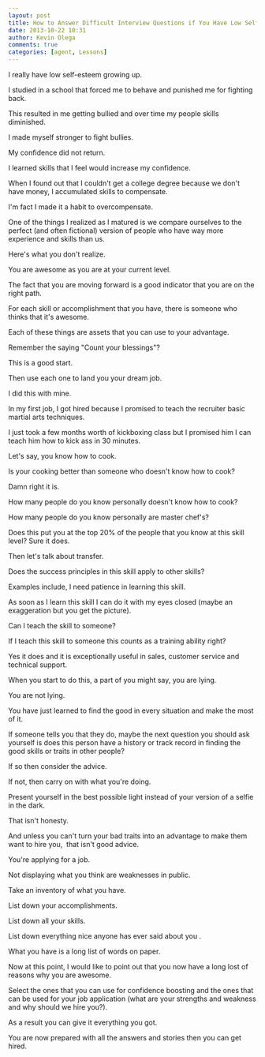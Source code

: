 ```yaml
---
layout: post
title: How to Answer Difficult Interview Questions if You Have Low Self Esteem
date: 2013-10-22 10:31
author: Kevin Olega
comments: true
categories: [agent, Lessons]
---
```

I really have low self-esteem growing up. 

I studied in a school that forced me to behave and punished me for fighting back. 

This resulted in me getting bullied and over time my people skills diminished.

I made myself stronger to fight bullies. 

My confidence did not return.

I learned skills that I feel would increase my confidence. 

When I found out that I couldn't get a college degree because we don't have money, I accumulated skills to compensate. 

I'm fact I made it a habit to overcompensate.

One of the things I realized as I matured is we compare ourselves to the perfect (and often fictional) version of people who have way more experience and skills than us.

Here's what you don't realize. 

You are awesome as you are at your current level. 

The fact that you are moving forward is a good indicator that you are on the right path.

For each skill or accomplishment that you have, there is someone who thinks that it's awesome. 

Each of these things are assets that you can use to your advantage. 

Remember the saying "Count your blessings"? 

This is a good start. 

Then use each one to land you your dream job. 

I did this with mine. 

In my first job, I got hired because I promised to teach the recruiter basic martial arts techniques. 

I just took a few months worth of kickboxing class but I promised him I can teach him how to kick ass in 30 minutes.

Let's say, you know how to cook. 

Is your cooking better than someone who doesn't know how to cook? 

Damn right it is. 

How many people do you know personally doesn't know how to cook? 

How many people do you know personally are master chef's? 

Does this put you at the top 20% of the people that you know at this skill level? Sure it does.

Then let's talk about transfer. 

Does the success principles in this skill apply to other skills? 

Examples include, I need patience in learning this skill. 

As soon as I learn this skill I can do it with my eyes closed (maybe an exaggeration but you get the picture). 

Can I teach the skill to someone? 

If I teach this skill to someone this counts as a training ability right? 

Yes it does and it is exceptionally useful in sales, customer service and technical support.

When you start to do this, a part of you might say, you are lying. 

You are not lying. 

You have just learned to find the good in every situation and make the most of it. 

If someone tells you that they do, maybe the next question you should ask yourself is does this person have a history or track record in finding the good skills or traits in other people? 

If so then consider the advice. 

If not, then carry on with what you're doing.

Present yourself in the best possible light instead of your version of a selfie in the dark. 

That isn't honesty. 

And unless you can't turn your bad traits into an advantage to make them want to hire you,  that isn't good advice. 

You're applying for a job. 

Not displaying what you think are weaknesses in public.

Take an inventory of what you have.

List down your accomplishments.

List down all your skills.

List down everything nice anyone has ever said about you .

What you have is a long list of words on paper. 

Now at this point, I would like to point out that you now have a long lost of reasons why you are awesome. 

Select the ones that you can use for confidence boosting and the ones that can be used for your job application (what are your strengths and weakness and why should we hire you?).

As a result you can give it everything you got. 

You are now prepared with all the answers and stories then you can get hired.
